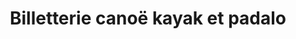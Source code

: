 ---
title: "Billetterie canoë kayak et padalo"
url: /vigneux-sur-seine/billetterie-canoe-kayak-et-padalo/
shop: Tickets
---
